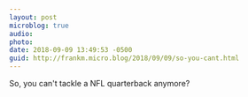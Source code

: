 ```yaml
---
layout: post
microblog: true
audio: 
photo: 
date: 2018-09-09 13:49:53 -0500
guid: http://frankm.micro.blog/2018/09/09/so-you-cant.html
---
```

So, you can't tackle a NFL quarterback anymore? 
